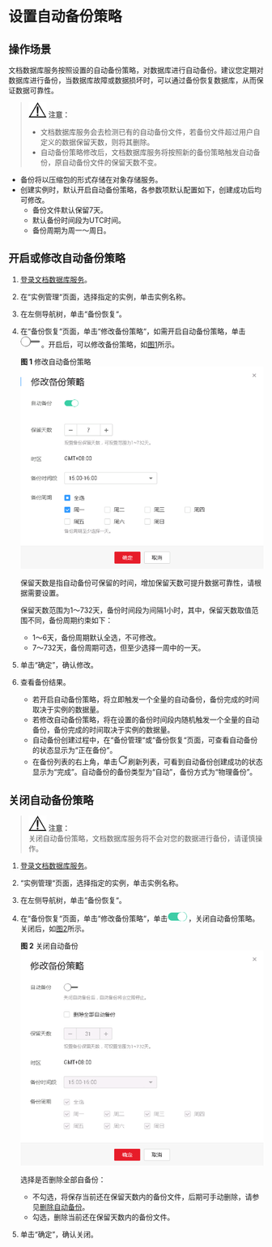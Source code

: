 # 设置自动备份策略<a name="zh-cn_topic_backup_restore"></a>

## 操作场景<a name="section16563082183254"></a>

文档数据库服务按照设置的自动备份策略，对数据库进行自动备份。建议您定期对数据库进行备份，当数据库故障或数据损坏时，可以通过备份恢复数据库，从而保证数据可靠性。

>![](public_sys-resources/icon-notice.gif) **注意：**   
>-   文档数据库服务会去检测已有的自动备份文件，若备份文件超过用户自定义的数据保留天数，则将其删除。  
>-   自动备份策略修改后，文档数据库服务将按照新的备份策略触发自动备份，原自动备份文件的保留天数不变。  

-   备份将以压缩包的形式存储在对象存储服务。
-   创建实例时，默认开启自动备份策略，各参数项默认配置如下，创建成功后均可修改。
    -   备份文件默认保留7天。
    -   默认备份时间段为UTC时间。
    -   备份周期为周一～周日。


## 开启或修改自动备份策略<a name="section553508110238"></a>

1.  [登录文档数据库服务](https://support.huaweicloud.com/qs-dds/dds_02_0043.html)。
2.  在“实例管理“页面，选择指定的实例，单击实例名称。
3.  在左侧导航树，单击“备份恢复“。
4.  在“备份恢复“页面，单击“修改备份策略“，如需开启自动备份策略，单击![](figures/off.png)。开启后，可以修改备份策略，如[图1](#fig997925593811)所示。

    **图 1**  修改自动备份策略<a name="fig997925593811"></a>  
    ![](figures/修改自动备份策略.png "修改自动备份策略")

    保留天数是指自动备份可保留的时间，增加保留天数可提升数据可靠性，请根据需要设置。

    保留天数范围为1～732天，备份时间段为间隔1小时，其中，保留天数取值范围不同，备份周期约束如下：

    -   1～6天，备份周期默认全选，不可修改。
    -   7～732天，备份周期可选，但至少选择一周中的一天。

5.  单击“确定”，确认修改。
6.  查看备份结果。
    -   若开启自动备份策略，将立即触发一个全量的自动备份，备份完成的时间取决于实例的数据量。
    -   若修改自动备份策略，将在设置的备份时间段内随机触发一个全量的自动备份，备份完成的时间取决于实例的数据量。
    -   自动备份创建过程中，在“备份管理“或“备份恢复“页面，可查看自动备份的状态显示为“正在备份”。
    -   在备份列表的右上角，单击![](figures/refresh.png)刷新列表，可看到自动备份创建成功的状态显示为“完成”。自动备份的备份类型为“自动”，备份方式为“物理备份”。


## 关闭自动备份策略<a name="section5411044193812"></a>

>![](public_sys-resources/icon-notice.gif) **注意：**   
>关闭自动备份策略，文档数据库服务将不会对您的数据进行备份，请谨慎操作。  

1.  [登录文档数据库服务](https://support.huaweicloud.com/qs-dds/dds_02_0043.html)。
2.  “实例管理“页面，选择指定的实例，单击实例名称。
3.  在左侧导航树，单击“备份恢复“。
4.  在“备份恢复“页面，单击“修改备份策略“，单击![](figures/on.png)，关闭自动备份策略。关闭后，如[图2](#fig1758153018411)所示。

    **图 2**  关闭自动备份<a name="fig1758153018411"></a>  
    ![](figures/关闭自动备份.png "关闭自动备份")

    选择是否删除全部自备份：

    -   不勾选，将保存当前还在保留天数内的备份文件，后期可手动删除，请参见[删除自动备份](删除自动备份.md)。
    -   勾选，删除当前还在保留天数内的备份文件。

5.  单击“确定”，确认关闭。

